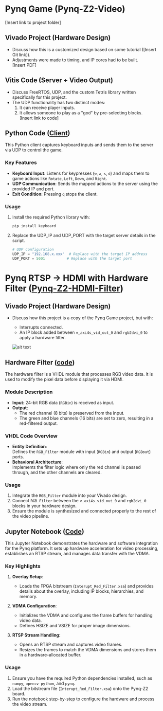 # Pynq Game (Pynq-Z2-Video)  
[Insert link to project folder]  

## Vivado Project (Hardware Design)  
- Discuss how this is a customized design based on some tutorial ([Insert Git link]).  
- Adjustments were made to timing, and IP cores had to be built.  
[Insert PDF]  

## Vitis Code (Server + Video Output)  
- Discuss FreeRTOS, UDP, and the custom Tetris library written specifically for this project.  
- The UDP functionality has two distinct modes:  
  1. It can receive player inputs.  
  2. It allows someone to play as a "god" by pre-selecting blocks.  
[Insert link to code]  

## Python Code ([Client](Movement.py))
This Python client captures keyboard inputs and sends them to the server via UDP to control the game.  

### Key Features  
- **Keyboard Input**: Listens for keypresses (`w`, `a`, `s`, `d`) and maps them to game actions like `Rotate`, `Left`, `Down`, and `Right`.  
- **UDP Communication**: Sends the mapped actions to the server using the provided IP and port.  
- **Exit Condition**: Pressing `q` stops the client.  

### Usage  
1. Install the required Python library with:  
   ```bash
   pip install keyboard
    ```
2. Replace the UDP_IP and UDP_PORT with the target server details in the script.
    ```py
    # UDP configuration
    UDP_IP = "192.168.x.xxx"  # Replace with the target IP address
    UDP_PORT = 5001          # Replace with the target port
    ```

# Pynq RTSP -> HDMI with Hardware Filter ([Pynq-Z2-HDMI-Filter](Pynq-z2-HDMI-Filter)) 
## Vivado Project (Hardware Design)  
- Discuss how this project is a copy of the Pynq Game project, but with:  
  - Interrupts connected.  
  - An IP block added between `v_axi4s_vid_out_0` and `rgb2dvi_0` to apply a hardware filter.

   ![alt text](references/image.png)  

## Hardware Filter ([code](Pynq-z2-HDMI-Filter/RGB_Filter.vhd))

The hardware filter is a VHDL module that processes RGB video data. It is used to modify the pixel data before displaying it via HDMI.  

### Module Description  
- **Input**: 24-bit RGB data (`RGBin`) is received as input.  
- **Output**:  
  - The red channel (8 bits) is preserved from the input.  
  - The green and blue channels (16 bits) are set to zero, resulting in a red-filtered output.  

### VHDL Code Overview  
- **Entity Definition**:  
  Defines the `RGB_Filter` module with input (`RGBin`) and output (`RGBout`) ports.  
- **Behavioral Architecture**:  
  Implements the filter logic where only the red channel is passed through, and the other channels are cleared.  

### Usage  
1. Integrate the `RGB_Filter` module into your Vivado design.  
2. Connect `RGB_Filter` between the `v_axi4s_vid_out_0` and `rgb2dvi_0` blocks in your hardware design.  
3. Ensure the module is synthesized and connected properly to the rest of the video pipeline.  

## Jupyter Notebook ([Code](Pynq-z2-HDMI-Filter/FullColorXSA_AXI.ipynb))  
This Jupyter Notebook demonstrates the hardware and software integration for the Pynq platform. It sets up hardware acceleration for video processing, establishes an RTSP stream, and manages data transfer with the VDMA.  

### Key Highlights  
1. **Overlay Setup**:  
   - Loads the FPGA bitstream (`Interupt_Red_Filter.xsa`) and provides details about the overlay, including IP blocks, hierarchies, and memory.

2. **VDMA Configuration**:  
   - Initializes the VDMA and configures the frame buffers for handling video data.
   - Defines HSIZE and VSIZE for proper image dimensions.

3. **RTSP Stream Handling**:  
   - Opens an RTSP stream and captures video frames.
   - Resizes the frames to match the VDMA dimensions and stores them in a hardware-allocated buffer.

### Usage  
1. Ensure you have the required Python dependencies installed, such as `numpy`, `opencv-python`, and `pynq`.  
2. Load the bitstream file (`Interupt_Red_Filter.xsa`) onto the Pynq-Z2 board.  
3. Run the notebook step-by-step to configure the hardware and process the video stream.
